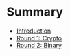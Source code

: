 # Summary

* [Introduction](README.md)
* [Round 1: Crypto](round_1_crypto.md)
* [Round 2: Binary](round_2_binary.md)

